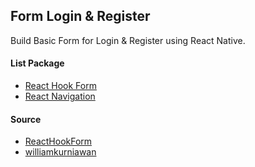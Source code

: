 ## Form Login & Register ##

Build Basic Form for Login & Register using React Native.


#### List Package ####
- [React Hook Form](https://react-hook-form.com/)
- [React Navigation](https://reactnavigation.org/)

#### Source ####
- [ReactHookForm](https://react-hook-form.com/get-started#ReactNative)
- [williamkurniawan](https://www.williamkurniawan.com/blog/building-a-simple-login-form-in-react-native-using-react-hook-form)
